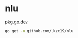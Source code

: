 # nlu

[pkg.go.dev](https://pkg.go.dev/github.com/lkzc19/nlu)

```bash
go get -u github.com/lkzc19/nlu
```
